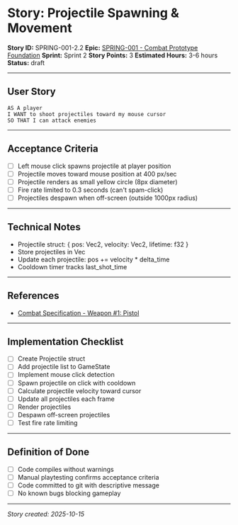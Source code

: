# Story: Projectile Spawning & Movement

**Story ID:** SPRING-001-2.2
**Epic:** [SPRING-001 - Combat Prototype Foundation](../epics/SPRING-001-combat-prototype.md)
**Sprint:** Sprint 2
**Story Points:** 3
**Estimated Hours:** 3-6 hours
**Status:** draft

---

## User Story

```
AS A player
I WANT to shoot projectiles toward my mouse cursor
SO THAT I can attack enemies
```

---

## Acceptance Criteria

- [ ] Left mouse click spawns projectile at player position
- [ ] Projectile moves toward mouse position at 400 px/sec
- [ ] Projectile renders as small yellow circle (8px diameter)
- [ ] Fire rate limited to 0.3 seconds (can't spam-click)
- [ ] Projectiles despawn when off-screen (outside 1000px radius)

---

## Technical Notes

- Projectile struct: { pos: Vec2, velocity: Vec2, lifetime: f32 }
- Store projectiles in Vec<Projectile>
- Update each projectile: pos += velocity * delta_time
- Cooldown timer tracks last_shot_time

---

## References

- [Combat Specification - Weapon #1: Pistol](../combat-spec.md)

---

## Implementation Checklist

- [ ] Create Projectile struct
- [ ] Add projectile list to GameState
- [ ] Implement mouse click detection
- [ ] Spawn projectile on click with cooldown
- [ ] Calculate projectile velocity toward cursor
- [ ] Update all projectiles each frame
- [ ] Render projectiles
- [ ] Despawn off-screen projectiles
- [ ] Test fire rate limiting

---

## Definition of Done

- [ ] Code compiles without warnings
- [ ] Manual playtesting confirms acceptance criteria
- [ ] Code committed to git with descriptive message
- [ ] No known bugs blocking gameplay

---

_Story created: 2025-10-15_
